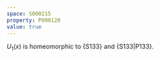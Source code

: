 ```yaml
---
space: S000215
property: P000120
value: true
---
```


$U_1(x)$ is homeomorphic to {S133} and {S133|P133}.
